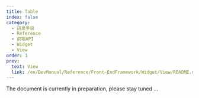 ```yaml
---
title: Table
index: false
category:
  - 研发手册
  - Reference
  - 前端API
  - Widget
  - View
order: 1
prev:
  text: View
  link: /en/DevManual/Reference/Front-EndFramework/Widget/View/README.md
---
```


The document is currently in preparation, please stay tuned ...